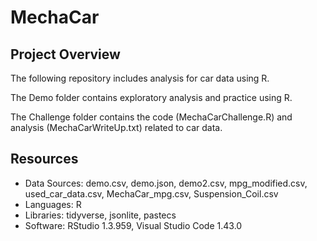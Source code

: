 # MechaCar

## Project Overview
The following repository includes analysis for car data using R.

The Demo folder contains exploratory analysis and practice using R.

The Challenge folder contains the code (MechaCarChallenge.R) and analysis (MechaCarWriteUp.txt) related to car data.

## Resources
* Data Sources: demo.csv, demo.json, demo2.csv, mpg_modified.csv, used_car_data.csv, MechaCar_mpg.csv, Suspension_Coil.csv
* Languages: R
* Libraries: tidyverse, jsonlite, pastecs
* Software: RStudio 1.3.959, Visual Studio Code 1.43.0